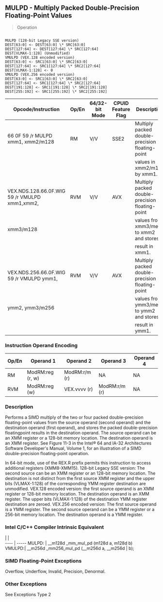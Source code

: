 ## MULPD - Multiply Packed Double-Precision Floating-Point Values

> Operation
``` slim

MULPD (128-bit Legacy SSE version)
DEST[63:0] <- DEST[63:0] \* SRC[63:0]
DEST[127:64] <- DEST[127:64] \* SRC[127:64]
DEST[VLMAX-1:128] (Unmodified)
VMULPD (VEX.128 encoded version)
DEST[63:0] <- SRC1[63:0] \* SRC2[63:0]
DEST[127:64] <- SRC1[127:64] \* SRC2[127:64]
DEST[VLMAX-1:128] <- 0
VMULPD (VEX.256 encoded version)
DEST[63:0] <- SRC1[63:0] \* SRC2[63:0]
DEST[127:64] <- SRC1[127:64] \* SRC2[127:64]
DEST[191:128] <- SRC1[191:128] \* SRC2[191:128]
DEST[255:192] <- SRC1[255:192] \* SRC2[255:192]

```

 Opcode/Instruction                           | Op/En| 64/32-bit Mode| CPUID Feature Flag| Description                                    
 ---  | --- | --- | --- | ---
 66 0F 59 /r MULPD xmm1, xmm2/m128            | RM   | V/V           | SSE2              | Multiply packed double-precision floating-point
                                              |      |               |                   | values in xmm2/m128 by xmm1.                   
 VEX.NDS.128.66.0F.WIG 59 /r VMULPD xmm1,xmm2,| RVM  | V/V           | AVX               | Multiply packed double-precision floating-point
 xmm3/m128                                    |      |               |                   | values from xmm3/mem to xmm2 and stores        
                                              |      |               |                   | result in xmm1.                                
 VEX.NDS.256.66.0F.WIG 59 /r VMULPD ymm1,     | RVM  | V/V           | AVX               | Multiply packed double-precision floating-point
 ymm2, ymm3/m256                              |      |               |                   | values from ymm3/mem to ymm2 and stores        
                                              |      |               |                   | result in ymm1.                                

### Instruction Operand Encoding
 Op/En| Operand 1       | Operand 2    | Operand 3    | Operand 4
 ---  | --- | --- | --- | ---
 RM   | ModRM:reg (r, w)| ModRM:r/m (r)| NA           | NA       
 RVM  | ModRM:reg (w)   | VEX.vvvv (r) | ModRM:r/m (r)| NA       

### Description
Performs a SIMD multiply of the two or four packed double-precision floating-point
values from the source operand (second operand) and the destination operand
(first operand), and stores the packed double-precision floatingpoint results
in the destination operand. The source operand can be an XMM register or a 128-bit
memory location. The destination operand is an XMM register. See Figure 11-3
in the Intel® 64 and IA-32 Architectures Software Developer's Manual, Volume
1, for an illustration of a SIMD double-precision floating-point operation.

In 64-bit mode, use of the REX.R prefix permits this instruction to access additional
registers (XMM8-XMM15). 128-bit Legacy SSE version: The second source can be
an XMM register or an 128-bit memory location. The destination is not distinct
from the first source XMM register and the upper bits (VLMAX-1:128) of the corresponding
YMM register destination are unmodified. VEX.128 encoded version: the first
source operand is an XMM register or 128-bit memory location. The destination
operand is an XMM register. The upper bits (VLMAX-1:128) of the destination
YMM register destination are zeroed. VEX.256 encoded version: The first source
operand is a YMM register. The second source operand can be a YMM register or
a 256-bit memory location. The destination operand is a YMM register.



### Intel C/C++ Compiler Intrinsic Equivalent
   | |  
---- | -----
 MULPD: | __m128d _mm_mul_pd (m128d a, m128d b)    
 VMULPD:| __m256d _mm256_mul_pd (__m256d a, __m256d
        | b);                                      

### SIMD Floating-Point Exceptions
Overflow, Underflow, Invalid, Precision, Denormal.


### Other Exceptions
See Exceptions Type 2
